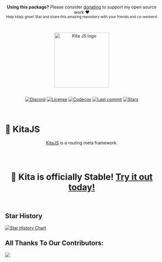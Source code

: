 <p align="center">
   <b>Using this package?</b> Please consider <a href="https://github.com/sponsors/arthurfiorette" target="_blank">donating</a> to support my open source work ❤️
  <br />
  <sup>
   Help kitajs grow! Star and share this amazing repository with your friends and co-workers!
  </sup>
</p>

<br />

<p align="center" >
  <a href="https://kitajs.org" target="_blank" rel="noopener noreferrer">
    <img src="https://kitajs.org/logo.png" width="180" alt="Kita JS logo" />
  </a>
</p>

<br />

<div align="center">
  <a href="https://kitajs.org/discord"><img src="https://img.shields.io/discord/1216165027774595112?logo=discord&logoColor=white&color=%237289da" alt="Discord"></a>
  <a title="MIT license" target="_blank" href="https://github.com/kitajs/kitajs/blob/master/LICENSE"><img alt="License" src="https://img.shields.io/github/license/kitajs/kitajs"></a>
  <a title="Codecov" target="_blank" href="https://app.codecov.io/gh/kitajs/kitajs"><img alt="Codecov" src="https://img.shields.io/codecov/c/github/kitajs/kitajs?token=ML0KGCU0VM"></a>
  <a title="Last Commit" target="_blank" href="https://github.com/kitajs/kitajs/commits/master"><img alt="Last commit" src="https://img.shields.io/github/last-commit/kitajs/kitajs"></a>
  <a href="https://github.com/kitajs/kitajs/stargazers"><img src="https://img.shields.io/github/stars/kitajs/kitajs?logo=github&label=Stars" alt="Stars"></a>
</div>

<br />
<br />

<h1>🌷 KitaJS</h1>

<p align="center">
  <a href="https://kitajs.org" target="_blank">KitaJS</a> is a routing meta framework.
  <br />
  <br />
</p>

<br />

<h1 align=center>🎉 Kita is officially Stable! <a href="https://kitajs.org/quickstart#automatic-installation">Try it out today!</a></h1>

<br />

## Star History

<a href="https://star-history.com/#kitajs/kitajs&Date">
  <picture>
    <source media="(prefers-color-scheme: dark)" srcset="https://api.star-history.com/svg?repos=kitajs/kitajs&type=Date&theme=dark" />
    <source media="(prefers-color-scheme: light)" srcset="https://api.star-history.com/svg?repos=kitajs/kitajs&type=Date" />
    <img alt="Star History Chart" src="https://api.star-history.com/svg?repos=kitajs/kitajs&type=Date" />
  </picture>
</a>

<br />

## All Thanks To Our Contributors:

<a href="https://github.com/kitajs/kitajs/graphs/contributors">
  <img src="https://contrib.rocks/image?repo=kitajs/kitajs" />
</a>
